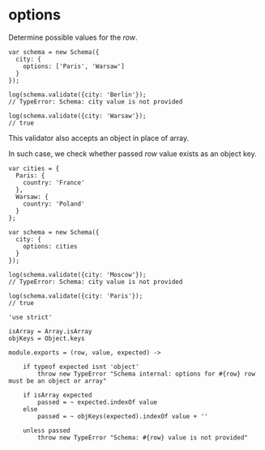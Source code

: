 options
=======

Determine possible values for the *row*.

```
var schema = new Schema({
  city: {
    options: ['Paris', 'Warsaw']
  }
});

log(schema.validate({city: 'Berlin'});
// TypeError: Schema: city value is not provided

log(schema.validate({city: 'Warsaw'});
// true
```

This validator also accepts an object in place of array.

In such case, we check whether passed *row* value exists as an object key.

```
var cities = {
  Paris: {
    country: 'France'
  },
  Warsaw: {
    country: 'Poland'
  }
};

var schema = new Schema({
  city: {
    options: cities
  }
});

log(schema.validate({city: 'Moscow'});
// TypeError: Schema: city value is not provided

log(schema.validate({city: 'Paris'});
// true
```

	'use strict'

	isArray = Array.isArray
	objKeys = Object.keys

	module.exports = (row, value, expected) ->

		if typeof expected isnt 'object'
			throw new TypeError "Schema internal: options for #{row} row must be an object or array"

		if isArray expected
			passed = ~ expected.indexOf value
		else
			passed = ~ objKeys(expected).indexOf value + ''

		unless passed
			throw new TypeError "Schema: #{row} value is not provided"